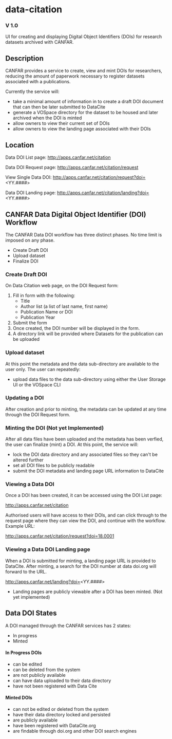 # data-citation
### V 1.0
UI for creating and displaying Digital Object Identifiers (DOIs) for research datasets archived with CANFAR. 

## Description
CANFAR provides a service to create, view and mint DOIs for researchers, reducing the amount of paperwork necessary to 
register datasets associated with a publications. 

Currently the service will:
- take a minimal amount of information in to create a draft DOI document that can then be later submitted to DataCite
- generate a VOSpace directory for the dataset to be housed and later archived when the DOI is minted
- allow owners to view their current set of DOIs
- allow owners to view the landing page associated with their DOIs

## Location
Data DOI List page:
http://apps.canfar.net/citation

Data DOI Request page:
http://apps.canfar.net/citation/request

View Single Data DOI:
http://apps.canfar.net/citation/request?doi=<YY.####>

Data DOI Landing page:
http://apps.canfar.net/citation/landing?doi=<YY.####>


## CANFAR Data Digital Object Identifier (DOI) Workflow
The CANFAR Data DOI workflow has three distinct phases. No time limit is imposed on any phase.
- Create Draft DOI
- Upload dataset
- Finalize DOI


### Create Draft DOI
On Data Citation web page, on the DOI Request form:

1. Fill in form with the following:
     - Title
     - Author list (a list of last name, first name)
     - Publication Name or DOI
     - Publication Year
2. Submit the form
3. Once created, the DOI number will be displayed in the form. 
4. A directory link will be provided where Datasets for the publication can be uploaded

### Upload dataset
At this point the metadata and the data sub-directory are available to the user only. The user can repeatedly:
  - upload data files to the data sub-directory using either the User Storage UI or the VOSpace CLI
 
### Updating a DOI 
After creation and prior to minting, the metadata can be updated at any time through the DOI Request form.  

### Minting the DOI (Not yet Implemented)
After all data files have been uploaded and the metadata has been verfied, the user can finalize (mint) a DOI.
At this point, the service will:
- lock the DOI data directory and any associated files so they can't be altered further
- set all DOI files to be publicly readable
- submit the DOI metadata and landing page URL information to DataCite
 
### Viewing a Data DOI
Once a DOI has been created, it can be accessed using the DOI List page:

http://apps.canfar.net/citation

Authorised users will have access to their DOIs, and can click through to the request page where they can view
the DOI, and continue with the workflow. Example URL:

http://apps.canfar.net/citation/request?doi=18.0001


### Viewing a Data DOI Landing page
When a DOI is submitted for minting, a landing page URL is provided to DataCite. After minting, a search for the DOI 
number at data doi.org will forward to the URL. 

http://apps.canfar.net/landing?doi=<YY.####>

* Landing pages are publicly viewable after a DOI has been minted. (Not yet implemented)



## Data DOI States
A DOI managed through the CANFAR services has 2 states:
- In progress
- Minted

#### In Progress DOIs
- can be edited
- can be deleted from the system
- are not publicly available
- can have data uploaded to their data directory
- have not been registered with Data Cite

#### Minted DOIs
- can not be edited or deleted from the system
- have their data directory locked and persisted
- are publicly available
- have been registered with DataCite.org
- are findable through doi.org and other DOI search engines
